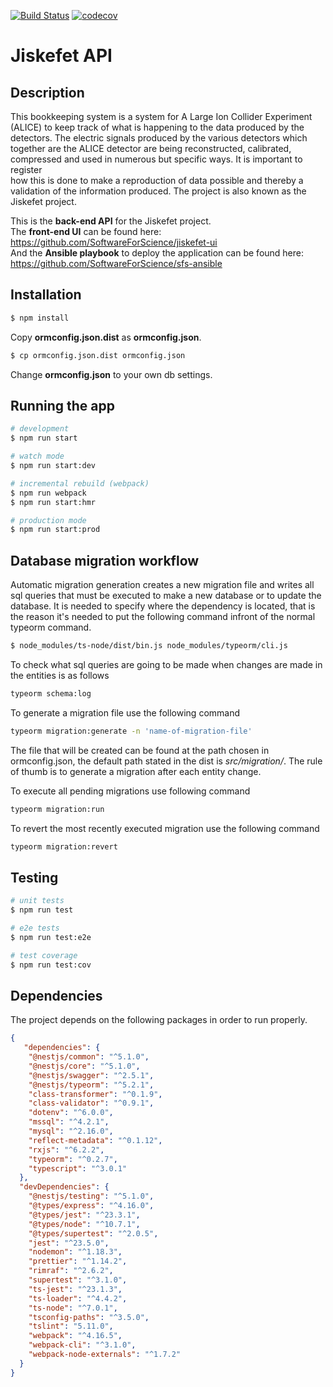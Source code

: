[![Build Status](https://travis-ci.com/SoftwareForScience/jiskefet-api.svg?branch=master)](https://travis-ci.com/SoftwareForScience/jiskefet-api)
[![codecov](https://codecov.io/gh/SoftwareForScience/jiskefet-api/branch/master/graph/badge.svg)](https://codecov.io/gh/SoftwareForScience/jiskefet-api)

# Jiskefet API
## Description
This bookkeeping system is a system for A Large Ion Collider Experiment
(ALICE) to keep track of what is happening to the data produced by the detectors. The electric signals produced by the various detectors which
together are the ALICE detector are being reconstructed, calibrated, compressed and used in numerous but specific ways. It is important to register  
how this is done to make a reproduction of data possible and thereby a validation of the information produced. The project is also known as the
Jiskefet project.  

This is the **back-end API** for the Jiskefet project.   
The **front-end UI** can be found here: https://github.com/SoftwareForScience/jiskefet-ui  
And the **Ansible playbook** to deploy the application can be found here: https://github.com/SoftwareForScience/sfs-ansible

## Installation

```bash
$ npm install
```
Copy **ormconfig.json.dist** as **ormconfig.json**.
```bash
$ cp ormconfig.json.dist ormconfig.json
```

Change **ormconfig.json** to your own db settings.

## Running the app

```bash
# development
$ npm run start

# watch mode
$ npm run start:dev

# incremental rebuild (webpack)
$ npm run webpack
$ npm run start:hmr

# production mode
$ npm run start:prod
```

## Database migration workflow
Automatic migration generation creates a new migration file and writes all sql queries that must be executed to make a new database or to update the database.
It is needed to specify where the dependency is located, that is the reason it's needed to put the following command infront of the normal typeorm command.
```bash
$ node_modules/ts-node/dist/bin.js node_modules/typeorm/cli.js
```

To check what sql queries are going to be made when changes are made in the entities is as follows
```bash
typeorm schema:log
```

To generate a migration file use the following command
```bash
typeorm migration:generate -n 'name-of-migration-file'
```
The file that will be created can be found at the path chosen in ormconfig.json, the default path stated in the dist is *src/migration/*.
The rule of thumb is to generate a migration after each entity change.

To execute all pending migrations use following command
```bash
typeorm migration:run
```

To revert the most recently executed migration use the following command
```bash
typeorm migration:revert
```

## Testing

```bash
# unit tests
$ npm run test

# e2e tests
$ npm run test:e2e

# test coverage
$ npm run test:cov
```

## Dependencies

The project depends on the following packages in order to run properly.

```JSON
{
   "dependencies": {
    "@nestjs/common": "^5.1.0",
    "@nestjs/core": "^5.1.0",
    "@nestjs/swagger": "^2.5.1",
    "@nestjs/typeorm": "^5.2.1",
    "class-transformer": "^0.1.9",
    "class-validator": "^0.9.1",
    "dotenv": "^6.0.0",
    "mssql": "^4.2.1",
    "mysql": "^2.16.0",
    "reflect-metadata": "^0.1.12",
    "rxjs": "^6.2.2",
    "typeorm": "^0.2.7",
    "typescript": "^3.0.1"
  },
  "devDependencies": {
    "@nestjs/testing": "^5.1.0",
    "@types/express": "^4.16.0",
    "@types/jest": "^23.3.1",
    "@types/node": "^10.7.1",
    "@types/supertest": "^2.0.5",
    "jest": "^23.5.0",
    "nodemon": "^1.18.3",
    "prettier": "^1.14.2",
    "rimraf": "^2.6.2",
    "supertest": "^3.1.0",
    "ts-jest": "^23.1.3",
    "ts-loader": "^4.4.2",
    "ts-node": "^7.0.1",
    "tsconfig-paths": "^3.5.0",
    "tslint": "5.11.0",
    "webpack": "^4.16.5",
    "webpack-cli": "^3.1.0",
    "webpack-node-externals": "^1.7.2"
  }
}
```
